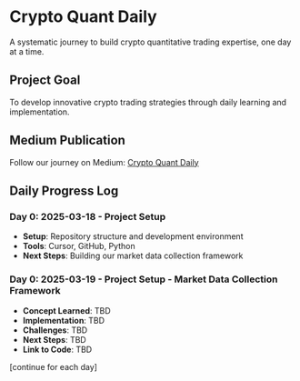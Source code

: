 # Crypto Quant Daily

A systematic journey to build crypto quantitative trading expertise, one day at a time.

## Project Goal
To develop innovative crypto trading strategies through daily learning and implementation.

## Medium Publication
Follow our journey on Medium: [Crypto Quant Daily](https://medium.com/druthinnanne)

## Daily Progress Log

### Day 0: 2025-03-18 - Project Setup
- **Setup**: Repository structure and development environment
- **Tools**: Cursor, GitHub, Python
- **Next Steps**: Building our market data collection framework

### Day 0: 2025-03-19 - Project Setup - Market Data Collection Framework
- **Concept Learned**: TBD
- **Implementation**: TBD
- **Challenges**: TBD
- **Next Steps**: TBD
- **Link to Code**: TBD

[continue for each day]
